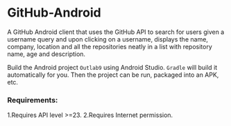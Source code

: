 # GitHub-Android
A GitHub Android client that uses the GitHub API to search for users given a username query and upon clicking on a username, displays the name, company, location and all the repositories neatly in a list with repository name, age and description.

Build the Android project `Outlab9` using Android Studio. `Gradle` will build it automatically for you.
Then the project can be run, packaged into an APK, etc.

### Requirements:
1.Requires API level >=23.
2.Requires Internet permission.
